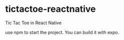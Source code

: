 # tictactoe-reactnative

Tic Tac Toe in React Native

use npm to start the project. 
You can build it with expo. 
